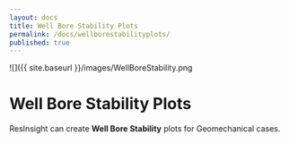 ```yaml
---
layout: docs
title: Well Bore Stability Plots
permalink: /docs/wellborestabilityplots/
published: true
---
```


![]({{ site.baseurl }}/images/WellBoreStability.png

# Well Bore Stability Plots
ResInsight can create **Well Bore Stability** plots for Geomechanical cases.
